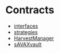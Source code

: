 # Contracts

* [interfaces](../../../src/interfaces/)
* [strategies](../../../src/strategies/)
* [HarvestManager](contract.harvestmanager.md)
* [sAVAXvault](contract.savaxvault.md)
